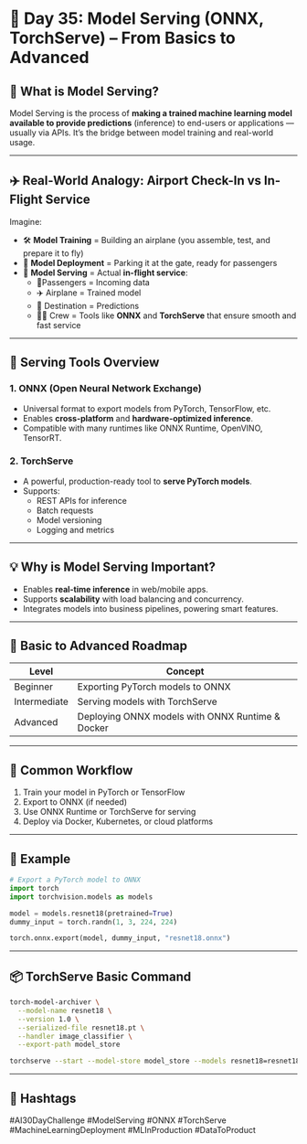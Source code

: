 # 🚀 Day 35: Model Serving (ONNX, TorchServe) – From Basics to Advanced

## 📌 What is Model Serving?

Model Serving is the process of **making a trained machine learning model available to provide predictions** (inference) to end-users or applications — usually via APIs. It’s the bridge between model training and real-world usage.

---

## ✈️ Real-World Analogy: Airport Check-In vs In-Flight Service

Imagine:

- 🛠️ **Model Training** = Building an airplane (you assemble, test, and prepare it to fly)
- 🏁 **Model Deployment** = Parking it at the gate, ready for passengers
- 🛫 **Model Serving** = Actual **in-flight service**:
  - 🧍Passengers = Incoming data
  - ✈️ Airplane = Trained model
  - 🎯 Destination = Predictions
  - 👩‍✈️ Crew = Tools like **ONNX** and **TorchServe** that ensure smooth and fast service

---

## 🔧 Serving Tools Overview

### 1. **ONNX (Open Neural Network Exchange)**
- Universal format to export models from PyTorch, TensorFlow, etc.
- Enables **cross-platform** and **hardware-optimized inference**.
- Compatible with many runtimes like ONNX Runtime, OpenVINO, TensorRT.

### 2. **TorchServe**
- A powerful, production-ready tool to **serve PyTorch models**.
- Supports:
  - REST APIs for inference
  - Batch requests
  - Model versioning
  - Logging and metrics

---

## 💡 Why is Model Serving Important?

- Enables **real-time inference** in web/mobile apps.
- Supports **scalability** with load balancing and concurrency.
- Integrates models into business pipelines, powering smart features.

---

## 🧠 Basic to Advanced Roadmap

| Level       | Concept                              |
|-------------|---------------------------------------|
| Beginner    | Exporting PyTorch models to ONNX      |
| Intermediate| Serving models with TorchServe        |
| Advanced    | Deploying ONNX models with ONNX Runtime & Docker |

---

## 🔁 Common Workflow

1. Train your model in PyTorch or TensorFlow
2. Export to ONNX (if needed)
3. Use ONNX Runtime or TorchServe for serving
4. Deploy via Docker, Kubernetes, or cloud platforms

---

## 🧪 Example

```python
# Export a PyTorch model to ONNX
import torch
import torchvision.models as models

model = models.resnet18(pretrained=True)
dummy_input = torch.randn(1, 3, 224, 224)

torch.onnx.export(model, dummy_input, "resnet18.onnx")
```

---

## 📦 TorchServe Basic Command

```bash
torch-model-archiver \
  --model-name resnet18 \
  --version 1.0 \
  --serialized-file resnet18.pt \
  --handler image_classifier \
  --export-path model_store
```

```bash
torchserve --start --model-store model_store --models resnet18=resnet18.mar
```

---

## 🧵 Hashtags

#AI30DayChallenge #ModelServing #ONNX #TorchServe #MachineLearningDeployment #MLInProduction #DataToProduct
